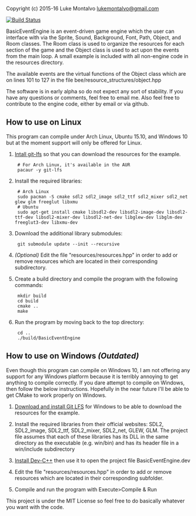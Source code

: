 Copyright (c) 2015-16 Luke Montalvo <lukemontalvo@gmail.com>

[![Build Status](https://travis-ci.org/piluke/BasicEventEngine.svg?branch=master)](https://travis-ci.org/piluke/BasicEventEngine)

BasicEventEngine is an event-driven game engine which the user can interface with via the Sprite, Sound, Background, Font, Path, Object, and Room classes. The Room class is used to organize the resources for each section of the game and the Object class is used to act upon the events from the main loop. A small example is included with all non-engine code in the resources directory.

The available events are the virtual functions of the Object class which are on lines 101 to 127 in the file bee/resource_structures/object.hpp

The software is in early alpha so do not expect any sort of stability. If you have any questions or comments, feel free to email me. Also feel free to contribute to the engine code, either by email or via github.

## How to use on Linux

This program can compile under Arch Linux, Ubuntu 15.10, and Windows 10 but at the moment support will only be offered for Linux.

1. [Intall git-lfs][1] so that you can download the resources for the example.

        # For Arch Linux, it's available in the AUR
        pacaur -y git-lfs

2. Install the required libraries:

        # Arch Linux
        sudo pacman -S cmake sdl2 sdl2_image sdl2_ttf sdl2_mixer sdl2_net glew glm freeglut libxmu
        # Ubuntu
        sudo apt-get install cmake libsdl2-dev libsdl2-image-dev libsdl2-ttf-dev libsdl2-mixer-dev libsdl2-net-dev libglew-dev libglm-dev freeglut3-dev libxmu-dev

3. Download the additional library submodules:

        git submodule update --init --recursive

4. *(Optional)* Edit the file "resources/resources.hpp" in order to add or remove resources which are located in their corresponding subdirectory.

5. Create a build directory and compile the program with the following commands:

        mkdir build
        cd build
        cmake ..
        make

6. Run the program by moving back to the top directory:

        cd ..
        ./build/BasicEventEngine

## How to use on Windows *(Outdated)*

Even though this program can compile on Windows 10, I am not offering any support for any Windows platform because it is terribly annoying to get anything to compile correctly. If you dare attempt to compile on Windows, then follow the below instructions. Hopefully in the near future I'll be able to get CMake to work properly on Windows.

1. [Download and install Git LFS][2] for Windows to be able to download the resources for the example.

2. Install the required libraries from their official websites: SDL2, SDL2_image, SDL2_ttf, SDL2_mixer, SDL2_net, GLEW, GLM.
The project file assumes that each of these libraries has its DLL in the same directory as the executable (e.g. win/bin) and has its header file in a win/include subdirectory

3. [Install Dev-C++][3] then use it to open the project file BasicEventEngine.dev

4. Edit the file "resources/resources.hpp" in order to add or remove resources which are located in their corresponding subfolder.

5. Compile and run the program with Execute>Compile & Run

This project is under the MIT License so feel free to do basically whatever you want with the code.

[1]: https://git-lfs.github.com/                                "Git LFS instructions"
[2]: https://github.com/github/git-lfs/releases/latest          "Git LFS for Windows"
[3]: http://orwelldevcpp.blogspot.com/                          "Dev-C++"
